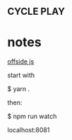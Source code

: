 ## CYCLE PLAY


# notes

[offside js](http://github.com/shanewholloway/babel-plugin-offside-js)


start with 


$ yarn .


then:


$ npm run watch


localhost:8081
